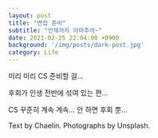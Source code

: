 ```yaml
---
layout: post
title: "면접 준비"
subtitle: "언제까지 아마추어~"
date: 2021-02-25 22:04:00 +0900
background: '/img/posts/dark-post.jpg'
category: Life
---
```


미리 미리 CS 준비할 걸...

후회가 인생 전반에 섞여 있는 편...

CS 꾸준히 계속 계속... 안 하면 후회 뿐...
<p class = "placeholder">Text by Chaelin. Photographs by Unsplash.</p>